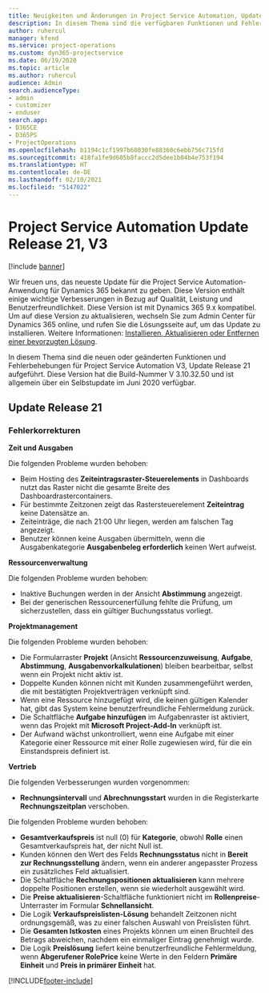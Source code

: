 ```yaml
---
title: Neuigkeiten und Änderungen in Project Service Automation, Update Release 21, V3
description: In diesem Thema sind die verfügbaren Funktionen und Fehlerbehebungen für Project Service Automation Update Release 21, V3 aufgeführt.
author: ruhercul
manager: kfend
ms.service: project-operations
ms.custom: dyn365-projectservice
ms.date: 06/19/2020
ms.topic: article
ms.author: ruhercul
audience: Admin
search.audienceType:
- admin
- customizer
- enduser
search.app:
- D365CE
- D365PS
- ProjectOperations
ms.openlocfilehash: b1194c1cf1997b68030fe88360c6ebb756c715fd
ms.sourcegitcommit: 418fa1fe9d605b8faccc2d5dee1b04b4e753f194
ms.translationtype: HT
ms.contentlocale: de-DE
ms.lasthandoff: 02/10/2021
ms.locfileid: "5147022"
---
```

# <a name="project-service-automation-update-release-21-v3"></a>Project Service Automation Update Release 21, V3

[!include [banner](../includes/psa-now-project-operations.md)]

Wir freuen uns, das neueste Update für die Project Service Automation-Anwendung für Dynamics 365 bekannt zu geben. Diese Version enthält einige wichtige Verbesserungen in Bezug auf Qualität, Leistung und Benutzerfreundlichkeit. Diese Version ist mit Dynamics 365 9.x kompatibel. Um auf diese Version zu aktualisieren, wechseln Sie zum Admin Center für Dynamics 365 online, und rufen Sie die Lösungsseite auf, um das Update zu installieren. Weitere Informationen: [Installieren, Aktualisieren oder Entfernen einer bevorzugten Lösung](https://docs.microsoft.com/power-platform/admin/install-remove-preferred-solution).

In diesem Thema sind die neuen oder geänderten Funktionen und Fehlerbehebungen für Project Service Automation V3, Update Release 21 aufgeführt. Diese Version hat die Build-Nummer V 3.10.32.50 und ist allgemein über ein Selbstupdate im Juni 2020 verfügbar.

## <a name="update-release-21"></a>Update Release 21

### <a name="bug-fixes"></a>Fehlerkorrekturen

**Zeit und Ausgaben**

Die folgenden Probleme wurden behoben:

- Beim Hosting des **Zeiteintragsraster-Steuerelements** in Dashboards nutzt das Raster nicht die gesamte Breite des Dashboardrastercontainers.
- Für bestimmte Zeitzonen zeigt das Rastersteuerelement **Zeiteintrag** keine Datensätze an.
- Zeiteinträge, die nach 21:00 Uhr liegen, werden am falschen Tag angezeigt.
- Benutzer können keine Ausgaben übermitteln, wenn die Ausgabenkategorie **Ausgabenbeleg erforderlich** keinen Wert aufweist.

**Ressourcenverwaltung**

Die folgenden Probleme wurden behoben:

- Inaktive Buchungen werden in der Ansicht **Abstimmung** angezeigt.
- Bei der generischen Ressourcenerfüllung fehlte die Prüfung, um sicherzustellen, dass ein gültiger Buchungsstatus vorliegt.

**Projektmanagement**

Die folgenden Probleme wurden behoben:

- Die Formularraster **Projekt** (Ansicht **Ressourcenzuweisung**, **Aufgabe**, **Abstimmung**, **Ausgabenvorkalkulationen**) bleiben bearbeitbar, selbst wenn ein Projekt nicht aktiv ist.
- Doppelte Kunden können nicht mit Kunden zusammengeführt werden, die mit bestätigten Projektverträgen verknüpft sind.
- Wenn eine Ressource hinzugefügt wird, die keinen gültigen Kalender hat, gibt das System keine benutzerfreundliche Fehlermeldung zurück.
- Die Schaltfläche **Aufgabe hinzufügen** im Aufgabenraster ist aktiviert, wenn das Projekt mit **Microsoft Project-Add-In** verknüpft ist.
- Der Aufwand wächst unkontrolliert, wenn eine Aufgabe mit einer Kategorie einer Ressource mit einer Rolle zugewiesen wird, für die ein Einstandspreis definiert ist.

**Vertrieb**

Die folgenden Verbesserungen wurden vorgenommen:

- **Rechnungsintervall** und **Abrechnungsstart** wurden in die Registerkarte **Rechnungszeitplan** verschoben.

Die folgenden Probleme wurden behoben:

- **Gesamtverkaufspreis** ist null (0) für **Kategorie**, obwohl **Rolle** einen Gesamtverkaufspreis hat, der nicht Null ist.
- Kunden können den Wert des Felds **Rechnungsstatus** nicht in **Bereit zur Rechnungsstellung** ändern, wenn ein anderer angepasster Prozess ein zusätzliches Feld aktualisiert.
- Die Schaltfläche **Rechnungspositionen aktualisieren** kann mehrere doppelte Positionen erstellen, wenn sie wiederholt ausgewählt wird.
- Die **Preise aktualisieren**-Schaltfläche funktioniert nicht im **Rollenpreise**-Unterraster im Formular **Schnellansicht**.
- Die Logik **Verkaufspreislisten-Lösung** behandelt Zeitzonen nicht ordnungsgemäß, was zu einer falschen Auswahl von Preislisten führt.
- Die **Gesamten Istkosten** eines Projekts können um einen Bruchteil des Betrags abweichen, nachdem ein einmaliger Eintrag genehmigt wurde.
- Die Logik **Preislösung** liefert keine benutzerfreundliche Fehlermeldung, wenn **Abgerufener RolePrice** keine Werte in den Feldern **Primäre Einheit** und **Preis in primärer Einheit** hat.


[!INCLUDE[footer-include](../includes/footer-banner.md)]